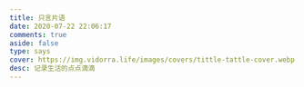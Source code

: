 ```yaml
---
title: 只言片语
date: 2020-07-22 22:06:17
comments: true
aside: false
type: says
cover: https://img.vidorra.life/images/covers/tittle-tattle-cover.webp
desc: 记录生活的点点滴滴
---
```

